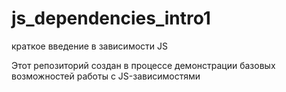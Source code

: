 # js_dependencies_intro1
краткое введение в зависимости JS

Этот репозиторий создан в процессе демонстрации базовых возможностей работы с JS-зависимостями
